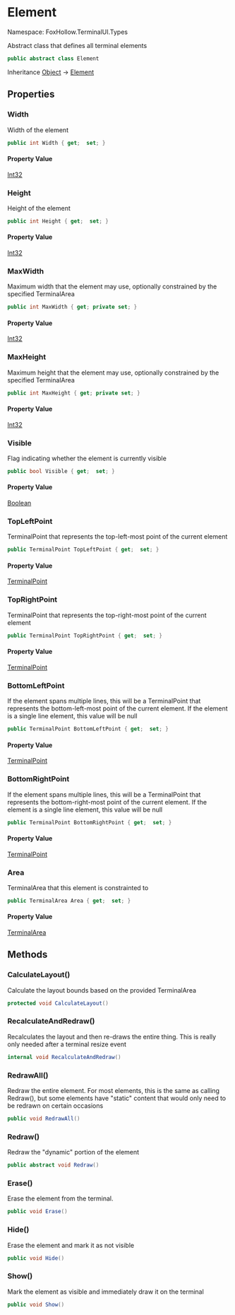 # Element

Namespace: FoxHollow.TerminalUI.Types

Abstract class that defines all terminal elements

```csharp
public abstract class Element
```

Inheritance [Object](https://docs.microsoft.com/en-us/dotnet/api/system.object) → [Element](./foxhollow.terminalui.types.element.md)

## Properties

### **Width**

Width of the element

```csharp
public int Width { get;  set; }
```

#### Property Value

[Int32](https://docs.microsoft.com/en-us/dotnet/api/system.int32)<br>

### **Height**

Height of the element

```csharp
public int Height { get;  set; }
```

#### Property Value

[Int32](https://docs.microsoft.com/en-us/dotnet/api/system.int32)<br>

### **MaxWidth**

Maximum width that the element may use, optionally constrained by the
 specified TerminalArea

```csharp
public int MaxWidth { get; private set; }
```

#### Property Value

[Int32](https://docs.microsoft.com/en-us/dotnet/api/system.int32)<br>

### **MaxHeight**

Maximum height that the element may use, optionally constrained by the
 specified TerminalArea

```csharp
public int MaxHeight { get; private set; }
```

#### Property Value

[Int32](https://docs.microsoft.com/en-us/dotnet/api/system.int32)<br>

### **Visible**

Flag indicating whether the element is currently visible

```csharp
public bool Visible { get;  set; }
```

#### Property Value

[Boolean](https://docs.microsoft.com/en-us/dotnet/api/system.boolean)<br>

### **TopLeftPoint**

TerminalPoint that represents the top-left-most point of the current element

```csharp
public TerminalPoint TopLeftPoint { get;  set; }
```

#### Property Value

[TerminalPoint](./foxhollow.terminalui.terminalpoint.md)<br>

### **TopRightPoint**

TerminalPoint that represents the top-right-most point of the current element

```csharp
public TerminalPoint TopRightPoint { get;  set; }
```

#### Property Value

[TerminalPoint](./foxhollow.terminalui.terminalpoint.md)<br>

### **BottomLeftPoint**

If the element spans multiple lines, this will be a TerminalPoint that represents 
 the bottom-left-most point of the current element. If the element is a single line
 element, this value will be null

```csharp
public TerminalPoint BottomLeftPoint { get;  set; }
```

#### Property Value

[TerminalPoint](./foxhollow.terminalui.terminalpoint.md)<br>

### **BottomRightPoint**

If the element spans multiple lines, this will be a TerminalPoint that represents 
 the bottom-right-most point of the current element. If the element is a single line
 element, this value will be null

```csharp
public TerminalPoint BottomRightPoint { get;  set; }
```

#### Property Value

[TerminalPoint](./foxhollow.terminalui.terminalpoint.md)<br>

### **Area**

TerminalArea that this element is constrainted to

```csharp
public TerminalArea Area { get;  set; }
```

#### Property Value

[TerminalArea](./foxhollow.terminalui.types.terminalarea.md)<br>

## Methods

### **CalculateLayout()**

Calculate the layout bounds based on the provided TerminalArea

```csharp
protected void CalculateLayout()
```

### **RecalculateAndRedraw()**

Recalculates the layout and then re-draws the entire thing.
 This is really only needed after a terminal resize event

```csharp
internal void RecalculateAndRedraw()
```

### **RedrawAll()**

Redraw the entire element. For most elements, this is the same as calling
 Redraw(), but some elements have "static" content that would only need
 to be redrawn on certain occasions

```csharp
public void RedrawAll()
```

### **Redraw()**

Redraw the "dynamic" portion of the element

```csharp
public abstract void Redraw()
```

### **Erase()**

Erase the element from the terminal.

```csharp
public void Erase()
```

### **Hide()**

Erase the element and mark it as not visible

```csharp
public void Hide()
```

### **Show()**

Mark the element as visible and immediately draw it on the terminal

```csharp
public void Show()
```
